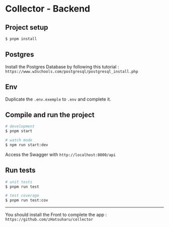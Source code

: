 # Collector - Backend
## Project setup

```bash
$ pnpm install
```

## Postgres

Install the Postgres Database by following this tutorial : `https://www.w3schools.com/postgresql/postgresql_install.php`

## Env

Duplicate the `.env.exemple` to `.env` and complete it.

## Compile and run the project

```bash
# development
$ pnpm start

# watch mode
$ npm run start:dev
```

Access the Swagger with `http://localhost:8000/api`

## Run tests

```bash
# unit tests
$ pnpm run test

# test coverage
$ pnpm run test:cov
```

---

You should install the Front to complete the app : `https://github.com/zHatsuharu/collector`